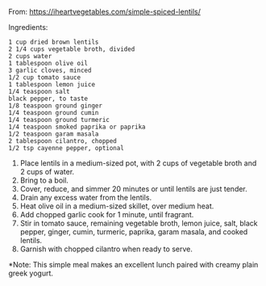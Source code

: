 From: https://iheartvegetables.com/simple-spiced-lentils/

Ingredients:

    1 cup dried brown lentils
    2 1/4 cups vegetable broth, divided
    2 cups water
    1 tablespoon olive oil
    3 garlic cloves, minced
    1/2 cup tomato sauce
    1 tablespoon lemon juice
    1/4 teaspoon salt
    black pepper, to taste
    1/8 teaspoon ground ginger
    1/4 teaspoon ground cumin
    1/4 teaspoon ground turmeric
    1/4 teaspoon smoked paprika or paprika
    1/2 teaspoon garam masala
    2 tablespoon cilantro, chopped
    1/2 tsp cayenne pepper, optional



1. Place lentils in a medium-sized pot, with 2 cups of vegetable broth and 2 cups of water.
2. Bring to a boil.
3. Cover, reduce, and simmer 20 minutes or until lentils are just tender.
4. Drain any excess water from the lentils.
5. Heat olive oil in a medium-sized skillet, over medium heat.
6. Add chopped garlic cook for 1 minute, until fragrant.
7. Stir in tomato sauce, remaining vegetable broth, lemon juice, salt, black pepper, ginger, cumin, turmeric, paprika, garam masala, and cooked lentils.
8. Garnish with chopped cilantro when ready to serve.

*Note: This simple meal makes an excellent lunch paired with creamy plain greek yogurt.
